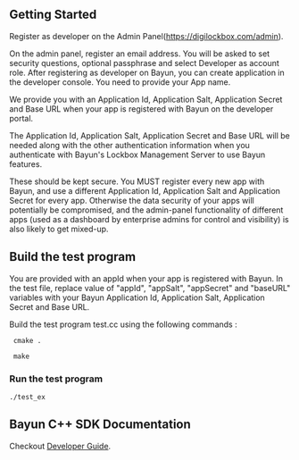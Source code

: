 ## Getting Started

Register as developer on the Admin Panel(https://digilockbox.com/admin).

On the admin panel, register an email address. You will be asked to set security questions, optional passphrase and select Developer as account role. After registering as developer on Bayun, you can create application in the developer console. You need to provide your App name. 

We provide you with an Application Id, Application Salt, Application Secret and Base URL when your app is registered with Bayun on the developer portal.

The Application Id, Application Salt, Application Secret and Base URL will be needed along with the other authentication information when you authenticate with Bayun's Lockbox Management Server to use Bayun features.

These should be kept secure. You MUST register every new app with Bayun, and use a different Application Id, Application Salt and Application Secret for every app. Otherwise the data security of your apps will potentially be compromised, and the admin-panel functionality of different apps (used as a dashboard by enterprise admins for control and visibility) is also likely to get mixed-up.


## Build the test program

You are provided with an appId when your app is registered with Bayun.
In the test file, replace value of "appId", "appSalt", "appSecret" and "baseURL" variables with your Bayun Application Id, Application Salt, Application Secret and Base URL.

Build the test program test.cc using the following commands :

``` cmake .```

``` make```

### Run the test program

```./test_ex```

## Bayun C++ SDK Documentation

Checkout [Developer Guide](https://bayun.gitbook.io/bayuncoresdk-cpp/).



